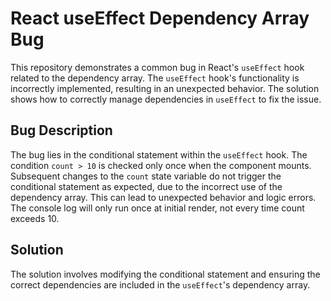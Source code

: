 # React useEffect Dependency Array Bug

This repository demonstrates a common bug in React's `useEffect` hook related to the dependency array. The `useEffect` hook's functionality is incorrectly implemented, resulting in an unexpected behavior. The solution shows how to correctly manage dependencies in `useEffect` to fix the issue.

## Bug Description

The bug lies in the conditional statement within the `useEffect` hook. The condition `count > 10` is checked only once when the component mounts. Subsequent changes to the `count` state variable do not trigger the conditional statement as expected, due to the incorrect use of the dependency array. This can lead to unexpected behavior and logic errors. The console log will only run once at initial render, not every time count exceeds 10.

## Solution

The solution involves modifying the conditional statement and ensuring the correct dependencies are included in the `useEffect`'s dependency array.